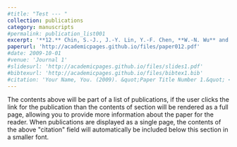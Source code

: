 ```yaml
---
#title: "Test --- "
collection: publications
category: manuscripts
#permalink: publication_list001
excerpt: '**12.** Chin, S.-J., J.-Y. Lin, Y.-F. Chen, **W.-N. Wu** and C.-W. Liang (2016), Transition of the Taiwan-Ryukyu collision-subduction process as revealed by ocean-bottom seismometer, ***Journal of Asian Earth Sciences***, 128, 149-157, doi:10.1016/j.jseaes.2016.07.008.'
paperurl: 'http://academicpages.github.io/files/paper012.pdf'
#date: 2009-10-01
#venue: 'Journal 1'
#slidesurl: 'http://academicpages.github.io/files/slides1.pdf'
#bibtexurl: 'http://academicpages.github.io/files/bibtex1.bib'
#citation: 'Your Name, You. (2009). &quot;Paper Title Number 1.&quot; <i>Journal 1</i>. 1(1).'
---
```

The contents above will be part of a list of publications, if the user clicks the link for the publication than the contents of section will be rendered as a full page, allowing you to provide more information about the paper for the reader. When publications are displayed as a single page, the contents of the above "citation" field will automatically be included below this section in a smaller font.
